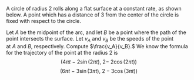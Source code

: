 A circle of radius 2 rolls along a flat surface at a constant rate, as shown below. A point which has a distance of 3 from the center of the circle is fixed with respect to the circle.  
  
Let $A$ be the midpoint of the arc, and let $B$ be a point where the path of the point intersects the surface. Let $v_A$ and $v_B$ be the speeds of the point at $A$ and $B,$ respectively. Compute $\frac{v_A}{v_B}.$
We know the formula for the trajectory of the point at the radius $2$ is $$\left(4\pi t\ -\ 2\sin\left(2\pi t\right),\ 2-\ 2\cos\left(2\pi t\right)\right)$$
$$\left(6\pi t\ -\ 3\sin\left(3\pi t\right),\ 2-3\cos\left(3\pi t\right)\right)$$